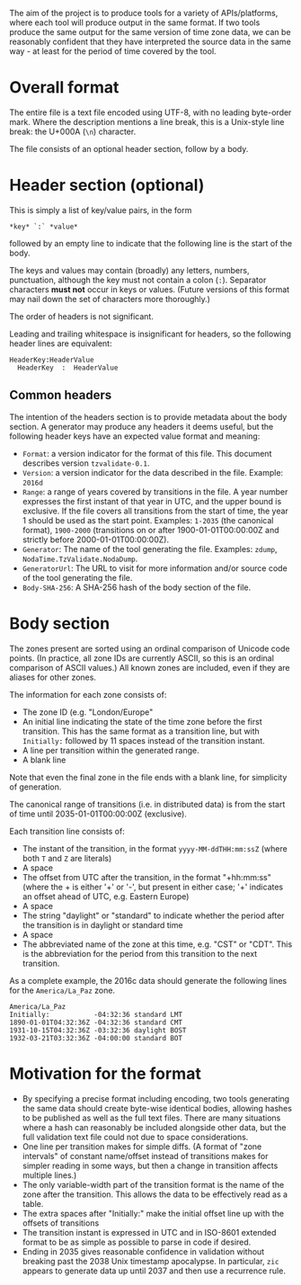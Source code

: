 The aim of the project is to produce tools for a variety of APIs/platforms,
where each tool will produce output in the same format. If two tools
produce the same output for the same version of time zone data, we
can be reasonably confident that they have interpreted the source
data in the same way - at least for the period of time covered by
the tool.

Overall format
====

The entire file is a text file encoded using UTF-8, with no leading
byte-order mark. Where the description mentions a line break, this
is a Unix-style line break: the U+000A (`\n`) character.

The file consists of an optional header section, follow by a body.

Header section (optional)
====

This is simply a list of key/value pairs, in the form

    *key* `:` *value*
    
followed by an empty line to indicate that the following line is the
start of the body.

The keys and values may contain (broadly) any letters, numbers,
punctuation, although the key must not contain a colon (`:`).
Separator characters **must not** occur in keys or values.
(Future versions of this format may nail down the set of characters
more thoroughly.)

The order of headers is not significant.

Leading and trailing whitespace is insignificant for headers, so the
following header lines are equivalent:

    HeaderKey:HeaderValue
      HeaderKey  :  HeaderValue
      
Common headers
----

The intention of the headers section is to provide metadata about
the body section. A generator may produce any headers it deems
useful, but the following header keys have an expected value format
and meaning:

- `Format`: a version indicator for the format of this file. This
  document describes version `tzvalidate-0.1`.
- `Version`: a version indicator for the data described in the file.
  Example: `2016d`
- `Range`: a range of years covered by transitions in the
  file. A year number expresses the first instant of that year in UTC,
  and the upper bound is exclusive. If the file covers all transitions
  from the start of time, the year 1 should be used as the start point.
  Examples: `1-2035` (the canonical format), `1900-2000`
  (transitions on or after 1900-01-01T00:00:00Z and strictly
  before 2000-01-01T00:00:00Z).
- `Generator`: The name of the tool generating the file. Examples:
  `zdump`, `NodaTime.TzValidate.NodaDump`.
- `GeneratorUrl`: The URL to visit for more information and/or source
  code of the tool generating the file.
- `Body-SHA-256`: A SHA-256 hash of the body section of the file.

Body section
====

The zones present are sorted using an ordinal comparison of Unicode
code points. (In practice, all zone IDs are currently ASCII, so this
is an ordinal comparison of ASCII values.) All known zones are included,
even if they are aliases for other zones.

The information for each zone consists of:

- The zone ID (e.g. "London/Europe"
- An initial line indicating the state of the time zone before the
  first transition. This has the same format as a transition line,
  but with `Initially:` followed by 11 spaces instead of the
  transition instant.
- A line per transition within the generated range.
- A blank line

Note that even the final zone in the file ends with a blank line,
for simplicity of generation.

The canonical range of transitions (i.e. in distributed data) is from the start of
time until 2035-01-01T00:00:00Z (exclusive).

Each transition line consists of:

- The instant of the transition, in the format `yyyy-MM-ddTHH:mm:ssZ`
  (where both `T` and `Z` are literals)
- A space
- The offset from UTC after the transition, in the format "+hh:mm:ss"
  (where the + is either '+' or '-', but present in either case; '+'
  indicates an offset ahead of UTC, e.g. Eastern Europe)
- A space
- The string "daylight" or "standard" to indicate whether the
  period after the transition is in daylight or standard time
- A space
- The abbreviated name of the zone at this time, e.g. "CST" or "CDT".
  This is the abbreviation for the period from this transition to
  the next transition.
  
As a complete example, the 2016c data should generate the following
lines for the `America/La_Paz` zone. 

    America/La_Paz
    Initially:           -04:32:36 standard LMT
    1890-01-01T04:32:36Z -04:32:36 standard CMT
    1931-10-15T04:32:36Z -03:32:36 daylight BOST
    1932-03-21T03:32:36Z -04:00:00 standard BOT

Motivation for the format
====

- By specifying a precise format including encoding, two tools
  generating the same data should create byte-wise identical bodies,
  allowing hashes to be published as well as the full text files.
  There are many situations where a hash can reasonably be included
  alongside other data, but the full validation text file could not
  due to space considerations.
- One line per transition makes for simple diffs. (A format of
  "zone intervals" of constant name/offset instead of transitions
  makes for simpler reading in some ways, but then a change in
  transition affects multiple lines.)
- The only variable-width part of the transition format is the name of
  the zone after the transition. This allows the data to be effectively
  read as a table.
- The extra spaces after "Initially:" make the initial offset line up
  with the offsets of transitions
- The transition instant is expressed in UTC and in ISO-8601 extended
  format to be as simple as possible to parse in code if desired.
- Ending in 2035 gives reasonable confidence in validation without breaking
  past the 2038 Unix timestamp apocalypse. In particular, `zic` appears
  to generate data up until 2037 and then use a recurrence rule.
